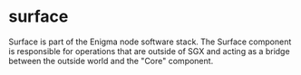 # surface
Surface is part of the Enigma node software stack. The Surface component is responsible for operations that are outside of SGX and acting as a bridge between the outside world and the "Core" component.
